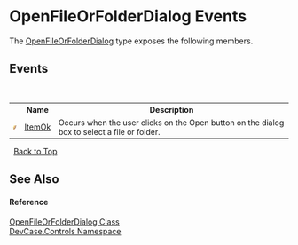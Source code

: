 # OpenFileOrFolderDialog Events
 

The <a href="T_DevCase_Controls_OpenFileOrFolderDialog">OpenFileOrFolderDialog</a> type exposes the following members.


## Events
&nbsp;<table><tr><th></th><th>Name</th><th>Description</th></tr><tr><td>![Public event](media/pubevent.gif "Public event")</td><td><a href="E_DevCase_Controls_OpenFileOrFolderDialog_ItemOk">ItemOk</a></td><td>
Occurs when the user clicks on the Open button on the dialog box to select a file or folder.</td></tr></table>&nbsp;
<a href="#openfileorfolderdialog-events">Back to Top</a>

## See Also


#### Reference
<a href="T_DevCase_Controls_OpenFileOrFolderDialog">OpenFileOrFolderDialog Class</a><br /><a href="N_DevCase_Controls">DevCase.Controls Namespace</a><br />